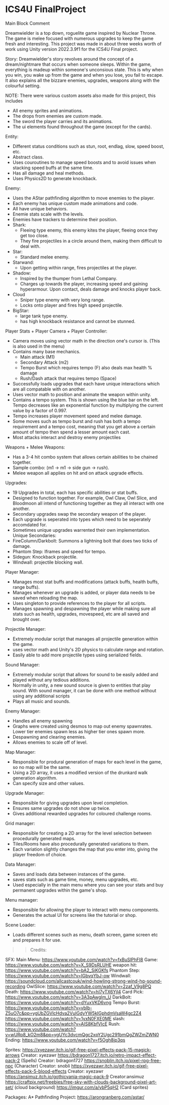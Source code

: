 # ICS4U FinalProject
Main Block Comment

Dreamwielder is a top down, roguelite game inspired by Nuclear Throne. The game is melee focused with numerous upgrades to keep the game fresh and interesting. 
This project was made in about three weeks worth of work using Unity version 2022.3.9f1 for the ICS4U Final project.

Story:
Dreamwielder's story revolves around the concept of a dream/nightmare that occurs when someone sleeps. Within the game, everything is madeup within someone's unconsious state. 
This is why when you win, you wake up from the game and when you lose, you fail to escape. It also explains all the bizzare enemies, upgrades, weapons along with the colourful setting.

NOTE: There were various custom assets also made for this project, this includes
- All enemy sprites and animations.
- The drops from enemies are custom made.
- The sword the player carries and its animations.
- The ui elements found throughout the game (except for the cards).

Entity:

- Different status conditions such as stun, root, endlag, slow, speed boost, etc.
- Abstract class.
- Uses couroutines to manage speed boosts and to avoid issues when stacking speed buffs at the same time.
- Has all damage and heal methods.
- Uses Physics2D to generate knockback.

Enemy:
- Uses the AStar pathfinding algorithm to move enemies to the player.
- Each enemy has unique custom made animations and code.
- All have unique behaviors.
- Enemie stats scale with the levels.
- Enemies have trackers to determine their position.
- Shark:
	- Fleeing type enemy, this enemy kites the player, fleeing once they get too close.
	- They fire projectiles in a circle around them, making them difficult to deal with.
- Star: 
	- Standard melee enemy.
- Starwand:
	- Upon getting within range, fires projectiles at the player.
- Shadow:
	- Inspired by the thumper from Lethal Company. 
	- Charges up towards the player, increasing speed and gaining hyperarmour. Upon contact, deals damage and knocks player back.
- Cloud
	- Sniper type enemy with very long range.
	- Locks onto player and fires high speed projectile.
- BigStar:
	- large tank type enemy.
	- has high knockback resistance and cannot be stunned.



Player Stats + Player Camera + Player Controller:
- Camera moves using vector math in the direction one's cursor is. (This is also used in the menu)
- Contains many base mechanics.
	- Main attack (M1)
	- Secondary Attack (m2)
	- Tempo Burst which requires tempo (F) also deals max health % damage
	- Rush/Dash attack that requires tempo (Space)
- Successfully loads upgrades that each have unique interactions which are all compatable with on another.
- Uses vector math to position and animate the weapon within unity.
- Contains a tempo system. This is shown using the blue bar on the left. Tempo decreases like an exponential function by multiplying the current value by a factor of 0.997.
- Tempo increases player movement speed and melee damage.
- Some moves such as tempo burst and rush has both a tempo requirement and a tempo cost, meaning that you get above a certain amount of tempo then spend a lesser amount each cast.
- Most attacks interact and destroy enemy projectiles

Weapons + Melee Weapons:
- Has a 3-4 hit combo system that allows certain abilities to be chained together.
- Sample combo: (m1 -> m1 -> side gun -> rush).
- Melee weapon all applies on hit and on attack upgrade effects.

Upgrades:
- 19 Upgrades in total, each has specific abilities or stat buffs.
- Designed to function together. For example, Owl Claw, Owl Slice, and Bloodmoon all intend of functioning together as they all interact with one another.
- Secondary upgrades swap the secondary weapon of the player.
- Each upgrade is seperated into types which need to be seperately accomdated for.
- Sometimes unique upgrades warrented their own implementation.
Unique Secondaries:
- FireColumn/Darkbolt: Summons a lightning bolt that does two ticks of damage.
- Phantom Step: Iframes and speed for tempo.
- Sidegun: Knockback projectile.
- Windwall: projectile blocking wall.



Player Manager:
- Manages most stat buffs and modifications (attack buffs, health buffs, range buffs).
- Manages whenever an upgrade is added, or player data needs to be saved when reloading the map.
- Uses singleton to provide references to the player for all scripts.
- Manages spawning and despawning the player while making sure all stats such as health, upgrades, movespeed, etc are all saved and brought over.

Projectile Manager:
- Extremely modular script that manages all projectile generation within the game.
- uses vector math and Unity's 2D physics to calculate range and rotation.
- Easily able to add more projectile types using serialized fields.

Sound Manager:
- Extremely modular script that allows for sound to be easily added and played without any tedious additions.
- Normally in unity, a new sound source is given to entities that play sound. With sound manager, it can be done with one method without using any additional scripts
- Plays all music and sounds.

Enemy Manager:
- Handles all enemy spawning
- Graphs were created using desmos to map out enemy spawnrates. Lower tier enemies spawn less as higher tier ones spawn more.
- Despawning and clearing enemies.
- Allows enemies to scale off of level.

Map Manager: 
- Responsible for produral generation of maps for each level in the game, so no map will be the same.
- Using a 2D array, it uses a modified version of the drunkard walk generation algorithm.
- Can specify size and other values.

Upgrade Manager:
- Responsible for giving upgrades upon level completion.
- Ensures same upgrades do not show up twice.
- Gives additional rewarded upgrades for coloured challenge rooms.

Grid manager:
- Responsible for creating a 2D array for the level selection between procedurally generated maps.
- Tiles/Rooms have also procedurally generated variations to them.
- Each variation slightly changes the map that you enter into, giving the player freedom of choice.

Data Manager:
- Saves and loads data between instances of the game.
- saves stats such as game time, money, menu upgrades, etc.
- Used especially in the main menu where you can see your stats and buy permanent upgrades within the game's shop.

Menu manager: 
- Responsible for allowing the player to interact with menu components.
- Generates the actual UI for screens like the tutorial or shop.

Scene Loader:
- Loads different scenes such as menu, death screen, game screen etc and prepares it for use.



>>Credits:

SFX:
Main Menu: https://www.youtube.com/watch?v=fxBuSlPhFI8
Game: https://www.youtube.com/watch?v=X_S9DsRLUHE
weapon hit: https://www.youtube.com/watch?v=bA2_SiKGKfs
Phantom Step: https://www.youtube.com/watch?v=IGbvqYbJ-ow
Windwall: https://soundcloud.com/allcastcouk/wind-howling-strong-wind-hq-sound-recording
OwlSlice: https://www.youtube.com/watch?v=2zaf_V9g8PQ
Death: https://www.youtube.com/watch?v=hI7yTX6Yjl4
Card Pick: https://www.youtube.com/watch?v=3A3pAwglm_U
DarkBolt: https://www.youtube.com/watch?v=dYuxVKD6vng
Tempo Burst: https://www.youtube.com/watch?v=vbIb-Z5uO7c&pp=ygUbZGVlcHdva2VuIGdyYW5kIGphdmVsaW4gc2Z4
https://www.youtube.com/watch?v=1yxN0FXE0ME
slash: https://www.youtube.com/watch?v=AIS8KbfVIcE
Rush: https://www.youtube.com/watch?v=wURp8_kO2m8&pp=ygUYc3dvcmQgc2xpY2Ugc291bmQgZWZmZWN0
Ending: https://www.youtube.com/watch?v=f5Ogh8ip3qs

Sprites:
https://xyezawr.itch.io/gif-free-pixel-effects-pack-15-magick-arrows Creator: xyezawr
https://bdragon1727.itch.io/retro-impact-effect-pack-2 (Spells) Creator: bdragon1727
https://snoblin.itch.io/pixel-rpg-free-npc (Character) Creator: snobli
https://xyezawr.itch.io/gif-free-pixel-effects-pack-5-blood-effects Creator: xyezawr
https://ansimuz.itch.io/gothicvania-magic-pack-9 Creator:ansimuz
https://craftpix.net/freebies/free-sky-with-clouds-background-pixel-art-set/ (cloud background)
https://imgur.com/a/ybP5qH2 (Card sprites)

Packages:
A* Pathfinding Project: https://arongranberg.com/astar/
